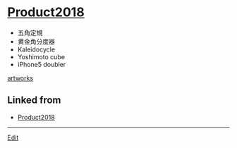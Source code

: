 ---
---
# [Product2018](Product2018)


* 五角定規
* 黄金角分度器
* Kaleidocycle
* Yoshimoto cube
* iPhone5 doubler



[artworks](artworks) 


## Linked from

* [Product2018](Product2018.md)


----
[Edit](https://github.com/vitroid/vitroid.github.io/edit/master/MD/Product2018.md)
